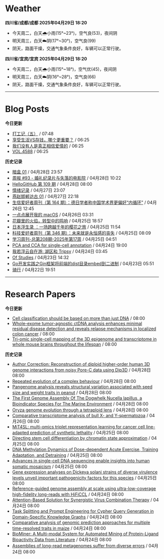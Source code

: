 # Weather
<!--qweather:start-->
**四川省/成都/成都 2025年04月29日 18:20**
- 今天周二，白天🌧️小雨(15°~23°)，空气良(53)，夜间阴
- 明天周三，白天☁️阴(17°~30°)，空气良(99)
- 阴天，路面干燥，交通气象条件良好，车辆可以正常行驶。

**四川省/宜宾/宜宾 2025年04月29日 18:20**
- 今天周二，白天🌧️小雨(15°~18°)，空气优(45)，夜间阴
- 明天周三，白天☁️阴(16°~28°)，空气良(66)
- 阴天，路面干燥，交通气象条件良好，车辆可以正常行驶。
<!--qweather:end-->
---
# Blog Posts
<!--rss-blogs:start-->
**今日更新**
- [打工记（五）](https://yukieyun.net/roam/gravedigger-of-capitalism-05/) / 07:48
- [享受生活VS存钱，哪个更重要？](http://m.wufazhuce.com/question/4350) / 06:25
- [我们没有人是真正相信爱情的](http://m.wufazhuce.com/article/6779) / 06:25
- [VOL.4588](http://m.wufazhuce.com/one/4739) / 06:25

**历史记录**
- [暗盒 01](https://ameow.xyz/archives/film-roll-01) / 04月28日 23:57
- [周报 #93 - 婚礼纪录片与失落的电影院](https://www.pseudoyu.com/posts/weekly_review_93) / 04月28日 10:22
- [HelloGitHub 第 109 期](https://hellogithub.com/periodical/volume/109) / 04月28日 08:00
- [情绪记录](https://www.skyue.com/25042723.html) / 04月27日 23:07
- [燕赵邯郸访古 01](https://blog.pursuitus.com/yan-zhao-handan-visits-01.html) / 04月27日 22:18
- [生信爱好者周刊（第 164 期）：德日学者称中国学术界更偏好“内循环”](https://openbiox.github.io/weekly/issue-164/) / 04月26日 12:45
- [一点点展开我的 macOS](https://anotherdayu.com/2025/6733/) / 04月26日 03:31
- [花瓣里的火焰，转型中的鸣响](https://justgoidea.com/flames-in-petals-sounds-of-transformation/) / 04月25日 18:57
- [日本浮生录 ：一场跨越千年的樱花之旅](https://song.al/sakura) / 04月25日 11:54
- [科技爱好者周刊（第 346 期）：未来就是永恒感的丧失](http://www.ruanyifeng.com/blog/2025/04/weekly-issue-346.html) / 04月25日 08:09
- [学习周刊-总第208期-2025年第17周](https://wiki.eryajf.net/pages/f8507e/) / 04月25日 04:51
- [PCA and CCA for single-cell annotation](https://divingintogeneticsandgenomics.com/talk/2025-pythia-cell-anno/) / 04月24日 19:00
- [我若浮云自在游: 湖区和 Tripsy](https://anotherdayu.com/2025/6723/) / 04月24日 03:45
- [Of Studies](https://imzm.im/of-studies/) / 04月23日 14:32
- [Go开发实践之Gin框架将前端的dist目录embed到二进制](https://wiki.eryajf.net/pages/5d6f15/) / 04月23日 05:51
- [骑行](https://anotherdayu.com/2025/6717/) / 04月22日 19:51
<!--rss-blogs:end-->
---
# Research Papers
<!--rss-papers:start-->
**今日更新**
- [Cell classification should be based on more than just DNA](https://www.nature.com/articles/d41586-025-01329-z) / 08:00
- [Whole-exome tumor-agnostic ctDNA analysis enhances minimal residual disease detection and reveals relapse mechanisms in localized colon cancer](https://www.nature.com/articles/s43018-025-00960-z) / 08:00
- [Tri-omic single-cell mapping of the 3D epigenome and transcriptome in whole mouse brains throughout the lifespan](https://www.nature.com/articles/s41592-025-02658-7) / 08:00

**历史记录**
- [Author Correction: Reconstruction of diploid higher-order human 3D genome interactions from noisy Pore-C data using Dip3D](https://www.nature.com/articles/s41594-025-01571-z) / 04月28日 08:00
- [Repeated evolution of a complex behaviour](https://www.nature.com/articles/s41559-025-02686-8) / 04月28日 08:00
- [Pangenome analysis reveals structural variation associated with seed size and weight traits in peanut](https://www.nature.com/articles/s41588-025-02170-w) / 04月28日 08:00
- [The First Genome Assembly Of The Dogwhelk Nucella lapillus, a Bioindicator Species For The Marine Environment](https://www.nature.com/articles/s41597-025-04764-9) / 04月28日 08:00
- [Oryza genome evolution through a tetraploid lens](https://www.nature.com/articles/s41588-025-02183-5) / 04月28日 08:00
- [Comparative transcriptome analysis of bull X- and Y-spermatozoa](https://www.nature.com/articles/s41598-025-99438-2) / 04月26日 08:00
- [MiT4SL: multi-omics triplet representation learning for cancer cell line-adapted prediction of synthetic lethality](https://www.biorxiv.org/content/10.1101/2025.04.20.649694v1?rss=1) / 04月25日 08:00
- [Directing stem cell differentiation by chromatin state approximation](https://www.biorxiv.org/content/10.1101/2025.04.24.650451v1?rss=1) / 04月25日 08:00
- [DNA Methylation Dynamics of Dose-dependent Acute Exercise, Training Adaptation, and Detraining](https://www.biorxiv.org/content/10.1101/2025.04.22.650067v1?rss=1) / 04月25日 08:00
- [Advances in single-cell DNA sequencing enable insights into human somatic mosaicism](https://www.nature.com/articles/s41576-025-00832-3) / 04月25日 08:00
- [Gene expression analyses on Dickeya solani strains of diverse virulence levels unveil important pathogenicity factors for this species](https://www.nature.com/articles/s41598-025-98321-4) / 04月25日 08:00
- [Reference-guided genome assembly at scale using ultra-low-coverage high-fidelity long-reads with HiFiCCL](https://www.biorxiv.org/content/10.1101/2025.04.20.649739v1?rss=1) / 04月24日 08:00
- [Attention-Based Solution for Synergistic Virus Combination Therapy](https://www.biorxiv.org/content/10.1101/2025.04.22.649915v1?rss=1) / 04月24日 08:00
- [Task Splitting and Prompt Engineering for Cypher Query Generation in Domain-Specific Knowledge Graphs](https://www.biorxiv.org/content/10.1101/2025.04.23.649790v1?rss=1) / 04月24日 08:00
- [Comparative analysis of genomic prediction approaches for multiple time-resolved traits in maize](https://www.biorxiv.org/content/10.1101/2025.04.22.649925v1?rss=1) / 04月24日 08:00
- [BioMiner: A Multi-modal System for Automated Mining of Protein-Ligand Bioactivity Data from Literature](https://www.biorxiv.org/content/10.1101/2025.04.22.648951v1?rss=1) / 04月24日 08:00
- [Assemblies of long-read metagenomes suffer from diverse errors](https://www.biorxiv.org/content/10.1101/2025.04.22.649783v1?rss=1) / 04月24日 08:00
<!--rss-papers:end-->
